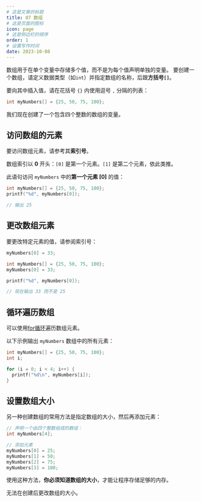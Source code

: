 ```yaml
---
# 这是文章的标题
title: 07 数组
# 这是页面的图标
icon: page
# 这是侧边栏的顺序
order: 1
# 设置写作时间
date: 2023-10-08
---
```

数组用于在单个变量中存储多个值，而不是为每个值声明单独的变量。
要创建一个数组，请定义数据类型（如`int`）并指定数组的名称，后跟**方括号`[]`**。

要向其中插入值，请在花括号 `{}` 内使用逗号 `,` 分隔的列表：

```c
int myNumbers[] = {25, 50, 75, 100};
```

我们现在创建了一个包含四个整数的数组的变量。

## 访问数组的元素

要访问数组元素，请参考其**索引号**。

数组索引以 **0** 开头：`[0]` 是第一个元素。`[1]` 是第二个元素，依此类推。

此语句访问 `myNumbers` 中的**第一个元素 [0]** 的值：

```c
int myNumbers[] = {25, 50, 75, 100};
printf("%d", myNumbers[0]);

// 输出 25
```

## 更改数组元素

要更改特定元素的值，请参阅索引号：

```c
myNumbers[0] = 33;
```

```c
int myNumbers[] = {25, 50, 75, 100};
myNumbers[0] = 33;

printf("%d", myNumbers[0]);

// 现在输出 33 而不是 25
```

## 循环遍历数组

可以使用[for循环](04%20for循环.md)遍历数组元素。

以下示例输出 `myNumbers` 数组中的所有元素：

```c
int myNumbers[] = {25, 50, 75, 100};
int i;

for (i = 0; i < 4; i++) {
  printf("%d\n", myNumbers[i]);
}
```

## 设置数组大小

另一种创建数组的常用方法是指定数组的大小，然后再添加元素：

```c
// 声明一个由四个整数组成的数组：
int myNumbers[4];

// 添加元素
myNumbers[0] = 25;
myNumbers[1] = 50;
myNumbers[2] = 75;
myNumbers[3] = 100;
```

使用这种方法，**你必须知道数组的大小**，才能让程序存储足够的内存。

无法在创建后更改数组的大小。